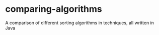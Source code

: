 # comparing-algorithms
A comparison of different sorting algorithms in techniques, all written in Java
